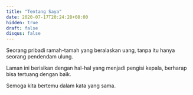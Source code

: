 ```yaml
---
title: "Tentang Saya"
date: 2020-07-17T20:24:28+08:00
hidden: true
draft: false
disqus: false
---
```


Seorang pribadi ramah-tamah yang beralaskan uang, tanpa itu hanya seorang pendendam ulung.

Laman ini berisikan dengan hal-hal yang menjadi pengisi kepala, berharap bisa tertuang dengan baik. 

Semoga kita bertemu dalam kata yang sama.
